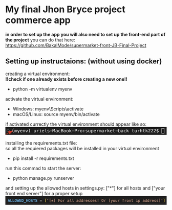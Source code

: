 # My final Jhon Bryce project commerce app

**in order to set up the app you will also need to set up the front-end part of the project**
you can do that here: https://github.com/BakalMode/supermarket-front-JB-Final-Project


## Setting up instructaions: (without using docker)

creating a virtual environment:                                                                
**!!check if one already exists before creating a new one!!**
- python -m virtualenv myenv

activate the virtual environment:
- Windows: myenv\Scripts\activate
- macOS/Linux: source myenv/bin/activate

if activated currectly the virtual environment should appear like so:                                       
![EnvCheck](readmeImages/envcheck.jpg)

                                                                                                            
installing the requirements.txt file:                                                               
so all the requiered packages will be installed in your virtual environment
- pip install -r requirements.txt

run this commad to start the server:
- python manage.py runserver

and setting up the allowed hosts in settings.py:
["*"] for all hosts and ["your front end server"] for a proper setup
![HOSTS](readmeImages/allowed_hosts2.jpg)

